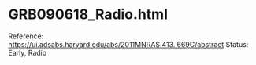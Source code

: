 # GRB090618_Radio.html

Reference: https://ui.adsabs.harvard.edu/abs/2011MNRAS.413..669C/abstract
Status: Early, Radio